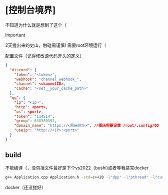 # [控制台境界]
不知道为什么就是想到了这个（

> [!IMPORTANT]
> 2天搓出来的史山，触碰需谨慎!
> 需要root环境运行（

配置文件（记得修改源代码开头的定义）
```json
{
  "discord": {
    "token": "<token>",
    "webhook": "channel_webhook_",
    "channel": <channelID>,
    "cache": "<set__your_cache_path>"
  },
  "qq": {
    "ip": "<ip>",
    "http": <port>,
    "ws": <port>,
    "token": "114514",
    "group": 638380392,
    "domain_name": "https://<图床网址>", //图床需要设置 /root/.config/QQ （你也可以自己修改源代码）
    "useip": "http://<IP>:<port>"
  }
}
```

## build
不能编译（，没包括文件最好是下个vs2022（bushi)或者等我搓完docker
```bash
g++ Application.cpp Application.h -std=c++20 -l"dpp" -l"pthread" -l"curl"
```

docker（还没搓好）